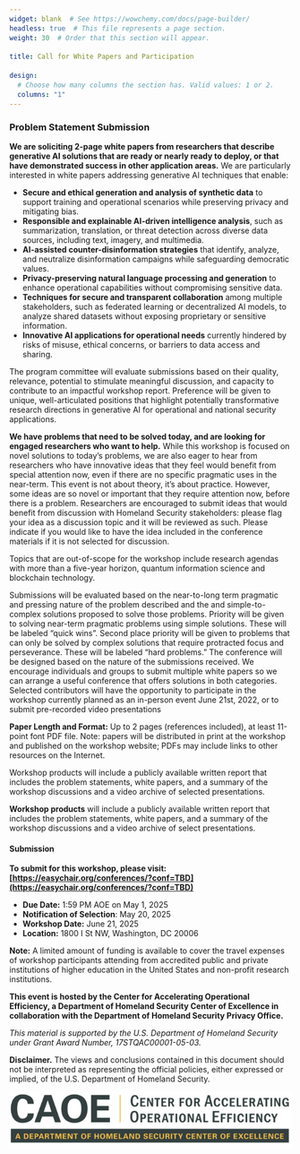 ```yaml
---
widget: blank  # See https://wowchemy.com/docs/page-builder/
headless: true  # This file represents a page section.
weight: 30  # Order that this section will appear.

title: Call for White Papers and Participation

design:
  # Choose how many columns the section has. Valid values: 1 or 2.
  columns: "1"
---
```


### Problem Statement Submission

**We are soliciting 2-page white papers from researchers that describe generative AI solutions that are ready or nearly ready to deploy, or that have demonstrated success in other application areas.** We are particularly interested in white papers addressing generative AI techniques that enable:
- **Secure and ethical generation and analysis of synthetic data** to support training and operational scenarios while preserving privacy and mitigating bias.
- **Responsible and explainable AI-driven intelligence analysis**, such as summarization, translation, or threat detection across diverse data sources, including text, imagery, and multimedia.
- **AI-assisted counter-disinformation strategies** that identify, analyze, and neutralize disinformation campaigns while safeguarding democratic values.
- **Privacy-preserving natural language processing and generation** to enhance operational capabilities without compromising sensitive data.
- **Techniques for secure and transparent collaboration** among multiple stakeholders, such as federated learning or decentralized AI models, to analyze shared datasets without exposing proprietary or sensitive information.
- **Innovative AI applications for operational needs** currently hindered by risks of misuse, ethical concerns, or barriers to data access and sharing.

The program committee will evaluate submissions based on their quality, relevance, potential to stimulate meaningful discussion, and capacity to contribute to an impactful workshop report. Preference will be given to unique, well-articulated positions that highlight potentially transformative research directions in generative AI for operational and national security applications.

**We have problems that need to be solved today, and are looking for engaged researchers who want to help.**
While this workshop is focused on novel solutions to today’s problems, we are also eager to hear from researchers who have innovative ideas that they feel would benefit from special attention now, even if there are no specific pragmatic uses in the near-term. This event is not about theory, it’s about practice. However, some ideas are so novel or important that they require attention now, before there is a problem. Researchers are encouraged to submit ideas that would benefit from discussion with Homeland Security stakeholders: please flag your idea as a discussion topic and it will be reviewed as such. Please indicate if you would like to have the idea included in the conference materials if it is not selected for discussion.

Topics that are out-of-scope for the workshop include research agendas with more than a five-year horizon, quantum information science and blockchain technology.

Submissions will be evaluated based on the near-to-long term pragmatic and pressing nature of the problem described and the and simple-to-complex solutions proposed to solve those problems. Priority will be given to solving near-term pragmatic problems using simple solutions. These will be labeled “quick wins”. Second place priority will be given to problems that can only be solved by complex solutions that require protracted focus and perseverance. These will be labeled “hard problems.” The conference will be designed based on the nature of the submissions received. We encourage individuals and groups to submit multiple white papers so we can arrange a useful conference that offers solutions in both categories.
Selected contributors will have the opportunity to participate in the workshop currently planned as an in-person event June 21st, 2022, or to submit pre-recorded video presentations

**Paper Length and Format:** Up to 2 pages (references included), at least 11-point font PDF file. Note: papers will be distributed in print at the workshop and published on the workshop website; PDFs may include links to other resources on the Internet.

Workshop products will include a publicly available written report that includes the problem statements, white papers, and a summary of the workshop discussions and a video archive of selected presentations.

**Workshop products** will include a publicly available written report that includes the problem statements, white papers, and a summary of the workshop discussions and a video archive of select presentations.

#### Submission
**To submit for this workshop, please visit: [https://easychair.org/conferences/?conf=TBD](https://easychair.org/conferences/?conf=TBD)**

- **Due Date:** 1:59 PM AOE on May 1, 2025
- **Notification of Selection**: May 20, 2025
- **Workshop Date:** June 21, 2025
- **Location:** 1800 I St NW, Washington, DC 20006 

**Note:** A limited amount of funding is available to cover the travel expenses of workshop participants attending from accredited public and private institutions of higher education in the United States and non-profit research institutions.

**This event is hosted by the Center for Accelerating Operational Efficiency, a Department of Homeland Security Center of Excellence in collaboration with the Department of Homeland Security Privacy Office.**

_This material is supported by the U.S. Department of Homeland Security under Grant Award Number, 17STQAC00001-05-03._

**Disclaimer.** The views and conclusions contained in this document should not be interpreted as representing the official policies, either expressed or implied, of the U.S. Department of Homeland Security.

![](../../assets/media/banner.jpg)
